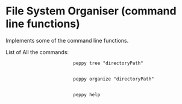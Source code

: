 # File System Organiser (command line functions)
Implements some of the command line functions.

List of All the commands:  

                             peppy tree "directoryPath" 
                             
                            
                             peppy organize "directoryPath"
                             
                            
                             peppy help
